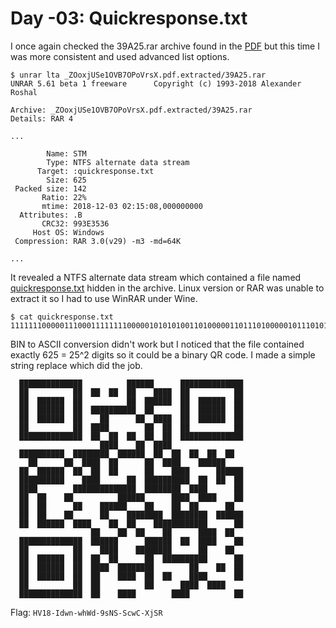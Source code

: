 # Day -03: Quickresponse.txt

I once again checked the 39A25.rar archive found in the [PDF](../day-10/files/ZOoxjUSe1OVB7OPoVrsX.pdf) but this time I was more consistent and used advanced list options.

```
$ unrar lta _ZOoxjUSe1OVB7OPoVrsX.pdf.extracted/39A25.rar 
UNRAR 5.61 beta 1 freeware      Copyright (c) 1993-2018 Alexander Roshal

Archive: _ZOoxjUSe1OVB7OPoVrsX.pdf.extracted/39A25.rar
Details: RAR 4

...

        Name: STM
        Type: NTFS alternate data stream
      Target: :quickresponse.txt
        Size: 625
 Packed size: 142
       Ratio: 22%
       mtime: 2018-12-03 02:15:08,000000000
  Attributes: .B
       CRC32: 993E3536
     Host OS: Windows
 Compression: RAR 3.0(v29) -m3 -md=64K

...
```

It revealed a NTFS alternate data stream which contained a file named [quickresponse.txt](files/quickresponse.txt) hidden in the archive. Linux version or RAR was unable to extract it so I had to use WinRAR under Wine.

```
$ cat quickresponse.txt
1111111000001110001111111100000101010100110100000110111010000010111010111011011101011111010001011101101110100100010110101110110000010110000101010000011111111010101010101111111000
```

BIN to ASCII conversion didn't work but I noticed that the file contained exactly 625 = 25^2 digits so it could be a binary QR code. I made a simple string replace which did the job.

```
  ██████████████          ██████      ██████████████
  ██          ██  ██  ██  ██    ████  ██          ██
  ██  ██████  ██          ██  ██████  ██  ██████  ██
  ██  ██████  ██  ██████████  ██      ██  ██████  ██
  ██  ██████  ██    ██      ██  ████  ██  ██████  ██
  ██          ██  ████        ██  ██  ██          ██
  ██████████████  ██  ██  ██  ██  ██  ██████████████
                    ████    ██  ████
  ██████████  ████████  ██████  ██  ██  ██  ██  ██
    ██      ██  ████  ██      ██  ████    ██████
  ██  ██████  ██  ██  ██      ██    ████      ██████
  ██████████    ████      ██  ██████████  ██  ██  ██
  ████        ██████████████  ████████  ████      ██
  ██  ██    ██          ██████      ████  ████    ██
  ██  ██      ██    ██████    ██    ██  ██      ██
  ██  ██    ██      ██    ████████  ████████  ██████
  ██  ██████  ████    ██  ██    ████████████      ██
                  ██    ██  ██    ██      ████  ██
  ██████████████  ██████      ██████  ██  ████    ██
  ██          ██    ████    ████████      ██    ██
  ██  ██████  ██  ██  ██      ██  ██████████      ██
  ██  ██████  ██  ████  ████████        ██    ██  ██
  ██  ██████  ██  ██    ████  ██  ██    ████      ██
  ██          ██  ██          ██      ████  ████
  ██████████████  ██    ████        ████          ██
```

Flag: `HV18-Idwn-whWd-9sNS-ScwC-XjSR`
